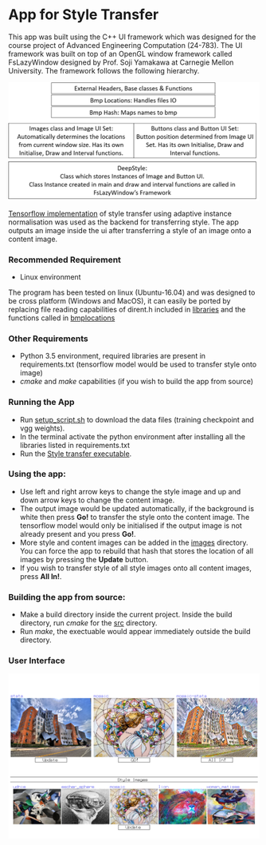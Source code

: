 # App for Style Transfer

This app was built using the C++ UI framework which was designed for 
the course project of Advanced Engineering Computation (24-783). The UI framework was built on top of an OpenGL window framework called FsLazyWindow designed by 
Prof. Soji Yamakawa at Carnegie Mellon University. The framework follows the following hierarchy. 

![](./docs/front-end-framework.png)

[Tensorflow implementation](https://github.com/elleryqueenhomels/arbitrary_style_transfer) of style transfer using adaptive instance normalisation was 
used as the backend for transferring style. The app outputs an image inside the ui after transferring a style of an image onto 
a content image.
 
### Recommended Requirement
* Linux environment

The program has been tested on linux (Ubuntu-16.04) and was designed to be cross platform
(Windows and MacOS), it can easily be ported by replacing file reading capabilities of dirent.h 
included in [libraries](./src/framework/utils/libraries.h) and the functions called in  [bmplocations](./src/framework/utils/bmplocations.cpp)

### Other Requirements
* Python 3.5 environment, required libraries are present in requirements.txt (tensorflow model would be used to transfer style onto image)
* *cmake* and *make* capabilities (if you wish to build the app from source)


### Running the App
* Run [setup_script.sh](setup_script.sh) to download the data files (training checkpoint and vgg weights).
* In the terminal activate the python environment after installing all the libraries listed in requirements.txt
* Run the [Style transfer executable](Style_transfer).

### Using the app:
* Use left and right arrow keys to change the style image and up and down arrow keys
to change the content image.
* The output image would be updated automatically, if the background is white then press **Go!** to transfer the style onto the content image. The tensorflow model would only be initialised if the output
image is not already present and you press **Go!**. 
* More style and content images can be added in the [images](./images) directory. You can force the app to rebuild that hash that stores the location
of all images by pressing the **Update** button.
* If you wish to transfer style of all style images onto all content images, press **All In!**.


### Building the app from source:
* Make a build directory inside the current project. Inside the build directory, run *cmake* for the [src](./src)
directory.
* Run *make*, the exectuable would appear immediately outside the build directory.

### User Interface
![](./docs/ui.png)
